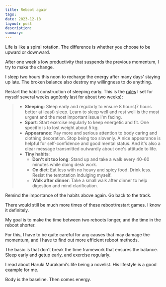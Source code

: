 ```yaml
---
title: Reboot again
tags: 
date: 2023-12-18
layout: post
description: 
summary:
---
```


Life is like a spiral rotation. The difference is whether you choose to be upward or downward.

After one week's low productivity that suspends the previous momentum, I try to make the change. 

I sleep two hours this noon to recharge the energy after many days' staying up late. The broken balance also destroy my willingness to do anything. 

Restart the habit construction of sleeping early. This is the [rules](https://liwuqiong.com/2023/11/16/start-to-build-habits-of-healthy-life) I set for myself several weeks ago(only last for about two weeks):

> - **Sleeping**: Sleep early and regularly to ensure 8 hours(7 hours better at least) sleep. Learn to sleep well and rest well is the most urgent and the most important issue I'm facing. 
> - **Sport**: Start exercise regularly to keep energetic and fit. One specific is to lost weight about 5 kg. 
> - **Appearance**: Pay more and serious attention to body caring and clothing decoration. Stop being too slovenly. A nice appearance is helpful for self-confidence and good mental status. And it's also a clear message transmitted outwardly about one's attitude to life. 
> - **Tiny habits**: 
> 	- **Don't sit too long**: Stand up and take a walk every 40-60 minutes while doing desk work.
> 	- **On diet**: Eat less with no heavy and spicy food. Drink less. Resist the temptation indulging myself. 
> 	- **Walk after dinner**: Take a small walk after dinner to help digestion and mind clarification.

Remind the importance of the habits above again. Go back to the track. 

There would still be much more times of these reboot/restart games. I know it definitely. 

My goal is to make the time between two reboots longer, and the time in the reboot shorter. 

For this, I have to be quite careful for any causes that may damage the momentum, and I have to find out more efficient reboot methods. 

The basic is that don't break the time framework that ensures the balance. Sleep early and getup early, and exercise regularly. 

I read about Haruki Murakami's life being a novelist. His lifestyle is a good example for me.

Body is the baseline. Then comes energy.
